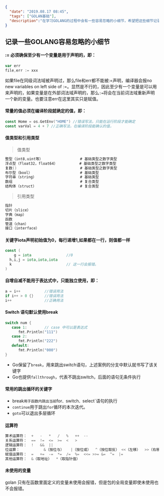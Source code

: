 ```json
{
  "date": "2019.08.17 08:45",
  "tags": ["GOLAN基础"],
  "description":"在学习GOLANG的过程中会有一些容易忽略的小细节，希望把这些细节记录下来，以备后续翻阅复习。这部分是基础部分，主要是在语法上的一些细节，会继续更新。"
}
```





## 记录一些GOLANG容易忽略的小细节

####  := 必须确保至少有一个变量是用于声明的，即：

```go
var err
file,err := xxx
```

如果file在同级词法域被声明过，那么file和err都不能被:=声明，编译器会报no new variables on left side of :=。显然是不行的，因此至少有一个变量是可以用来声明的，如果变量是在外部词法域声明的，那么`:=`将会在当前词法域重新声明一个新的变量。也要注意err在这里其实只是赋值。



####  常量的值必须在编译阶段就确定的值，即：

```go
const Home = os.GetEnv("HOME") //错误写法，只能在运行阶段才能确定
const varVal = 4 + 7 //正确写法，在编译阶段能确认的值，
```

#### 值类型和引用类型

> 值类型

```GO
整型（int8,uint等）                 # 基础类型之数字类型
浮点型（float32，float64）          # 基础类型之数字类型
复数()                             # 基础类型之数字类型
布尔型（bool）                      # 基础类型
字符串（string）                    # 基础类型
数组                               # 复合类型 
结构体（struct）                    # 复合类型
```

> 引用类型

```go
指针
切片（slice）
字典（map）
函数
管道（chan）
接口（interface）
```

#### 关键字iota声明初始值为0，每行递增1,如果都在一行，则值都一样

```go
const (
	g = iota    	        //0
  h,i,j = iota,iota,iota 	       
  k 				        // 这一行会报错。
)
```



#### 自增自减不能用于表达式中，只能独立使用，即：

```go
a = i++           //错误用法
if i++ > 0 {}     //错误用法
i++               //正确用法
```

#### Switch 语句默认使用break

```go
switch num {
   case 1:        // case 中可以是表达式
      fmt.Println("111")
   case 2:
      fmt.Println("222")
   default:
      fmt.Println("000")
}
```

- Go保留了`break`，用来跳出switch语句，上述案例的分支中默认就书写了该关键字
- Go也提供`fallthrough`，代表不跳出switch，后面的语句无条件执行



#### 常用的跳出循环的关键字

- break`用于函数内跳出当前`for`、`switch`、`select`语句的执行
- `continue`用于跳出`for`循环的本次迭代。  
- `goto`可以退出多层循环

#### 运算符

```go
算术运算符：	+	-	*	/	%	++	--	
关系运算符：	==	!=	<=	>=	<	>	
逻辑运算符：	!	&&	||
位运算：		   &（按位与）	|（按位或）	^（按位取反）	<<（左移）	>>（右移）
赋值运算符：	=	+=	-=	*=	/=	%=	<<=	>>=	&=	^=	|=
其他运算符：	&（取地址）	*（取指针值）
```



#### 未使用的变量

golan 只有在函数里面定义的变量未使用会报错，但是包的全局变量即使未使用也不会报错。